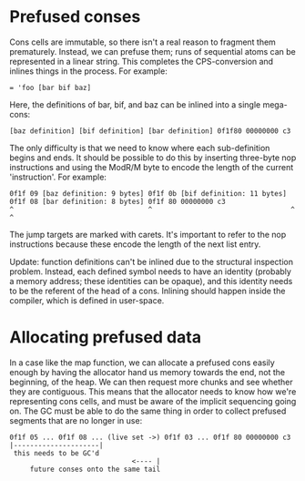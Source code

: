 # Prefused conses

Cons cells are immutable, so there isn't a real reason to fragment them prematurely. Instead, we can prefuse them; runs of sequential atoms can be represented in a linear string. This
completes the CPS-conversion and inlines things in the process. For example:

    = 'foo [bar bif baz]

Here, the definitions of bar, bif, and baz can be inlined into a single mega-cons:

    [baz definition] [bif definition] [bar definition] 0f1f80 00000000 c3

The only difficulty is that we need to know where each sub-definition begins and ends. It should be possible to do this by inserting three-byte nop instructions and using the ModR/M byte to
encode the length of the current 'instruction'. For example:

    0f1f 09 [baz definition: 9 bytes] 0f1f 0b [bif definition: 11 bytes] 0f1f 08 [bar definition: 8 bytes] 0f1f 80 00000000 c3
    ^                                 ^                                  ^                                 ^

The jump targets are marked with carets. It's important to refer to the nop instructions because these encode the length of the next list entry.

Update: function definitions can't be inlined due to the structural inspection problem. Instead, each defined symbol needs to have an identity (probably a memory address; these identities can
be opaque), and this identity needs to be the referent of the head of a cons. Inlining should happen inside the compiler, which is defined in user-space.

# Allocating prefused data

In a case like the map function, we can allocate a prefused cons easily enough by having the allocator hand us memory towards the end, not the beginning, of the heap. We can then request more
chunks and see whether they are contiguous. This means that the allocator needs to know how we're representing cons cells, and must be aware of the implicit sequencing going on. The GC must be
able to do the same thing in order to collect prefused segments that are no longer in use:

    0f1f 05 ... 0f1f 08 ... (live set ->) 0f1f 03 ... 0f1f 80 00000000 c3
    |---------------------|
     this needs to be GC'd
                                  <---- |
         future conses onto the same tail